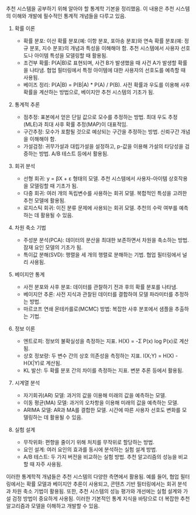 추천 시스템을 공부하기 위해 알아야 할 통계학 기본을 정리했음. 이 내용은 추천 시스템의 이해와 개발에 필수적인 통계적 개념들을 다루고 있음.

1. 확률 이론
   - 확률 분포: 이산 확률 분포(예: 이항 분포, 포아송 분포)와 연속 확률 분포(예: 정규 분포, 지수 분포)의 개념과 특성을 이해해야 함. 추천 시스템에서 사용자 선호도나 아이템 특성을 모델링할 때 활용됨.
   - 조건부 확률: P(A|B)로 표현되며, 사건 B가 발생했을 때 사건 A가 발생할 확률을 나타냄. 협업 필터링에서 특정 아이템에 대한 사용자의 선호도를 예측할 때 사용됨.
   - 베이즈 정리: P(A|B) = P(B|A) * P(A) / P(B). 사전 확률과 우도를 이용해 사후 확률을 계산하는 방법으로, 베이지안 추천 시스템의 기초가 됨.

2. 통계적 추론
   - 점추정: 표본에서 얻은 단일 값으로 모수를 추정하는 방법. 최대 우도 추정(MLE)과 최대 사후 확률 추정(MAP)이 대표적임.
   - 구간추정: 모수가 포함될 것으로 예상되는 구간을 추정하는 방법. 신뢰구간 개념을 이해해야 함.
   - 가설검정: 귀무가설과 대립가설을 설정하고, p-값을 이용해 가설의 타당성을 검증하는 방법. A/B 테스트 등에서 활용됨.

3. 회귀 분석
   - 선형 회귀: y = βX + ε 형태의 모델. 추천 시스템에서 사용자-아이템 상호작용을 모델링할 때 기초가 됨.
   - 다중 회귀: 여러 개의 독립변수를 사용하는 회귀 모델. 복합적인 특성을 고려한 추천 모델에 활용됨.
   - 로지스틱 회귀: 이진 분류 문제에 사용되는 회귀 모델. 추천의 수락 여부를 예측하는 데 활용될 수 있음.

4. 차원 축소 기법
   - 주성분 분석(PCA): 데이터의 분산을 최대한 보존하면서 차원을 축소하는 방법. 잠재 요인 모델의 기초가 됨.
   - 특이값 분해(SVD): 행렬을 세 개의 행렬로 분해하는 기법. 협업 필터링에서 널리 사용됨.

5. 베이지안 통계
   - 사전 분포와 사후 분포: 데이터를 관찰하기 전과 후의 확률 분포를 나타냄.
   - 베이지안 추론: 사전 지식과 관찰된 데이터를 결합하여 모델 파라미터를 추정하는 방법.
   - 마르코프 연쇄 몬테카를로(MCMC) 방법: 복잡한 사후 분포에서 샘플을 추출하는 기법.

6. 정보 이론
   - 엔트로피: 정보의 불확실성을 측정하는 지표. H(X) = -Σ P(x) log P(x)로 계산됨.
   - 상호 정보량: 두 변수 간의 상호 의존성을 측정하는 지표. I(X;Y) = H(X) - H(X|Y)로 계산됨.
   - KL 발산: 두 확률 분포 간의 차이를 측정하는 지표. 변분 추론 등에서 활용됨.

7. 시계열 분석
   - 자기회귀(AR) 모델: 과거의 값을 이용해 미래의 값을 예측하는 모델.
   - 이동 평균(MA) 모델: 과거의 오차항을 이용해 미래의 값을 예측하는 모델.
   - ARIMA 모델: AR과 MA를 결합한 모델. 시간에 따른 사용자 선호도 변화를 모델링하는 데 활용될 수 있음.

8. 실험 설계
   - 무작위화: 편향을 줄이기 위해 처치를 무작위로 할당하는 방법.
   - 요인 설계: 여러 요인의 효과를 동시에 분석하는 실험 설계 방법.
   - A/B 테스트: 두 가지 버전을 비교하는 실험 방법. 추천 알고리즘의 성능을 비교할 때 자주 사용됨.

이러한 통계학적 개념들은 추천 시스템의 다양한 측면에서 활용됨. 예를 들어, 협업 필터링에서는 확률 모델과 베이지안 추론이 사용되고, 콘텐츠 기반 필터링에서는 회귀 분석과 차원 축소 기법이 활용됨. 또한, 추천 시스템의 성능 평가와 개선에는 실험 설계와 가설 검정 방법이 중요하게 사용됨. 이러한 기본적인 통계 지식을 바탕으로 더 복잡한 추천 알고리즘과 모델을 이해하고 개발할 수 있음.